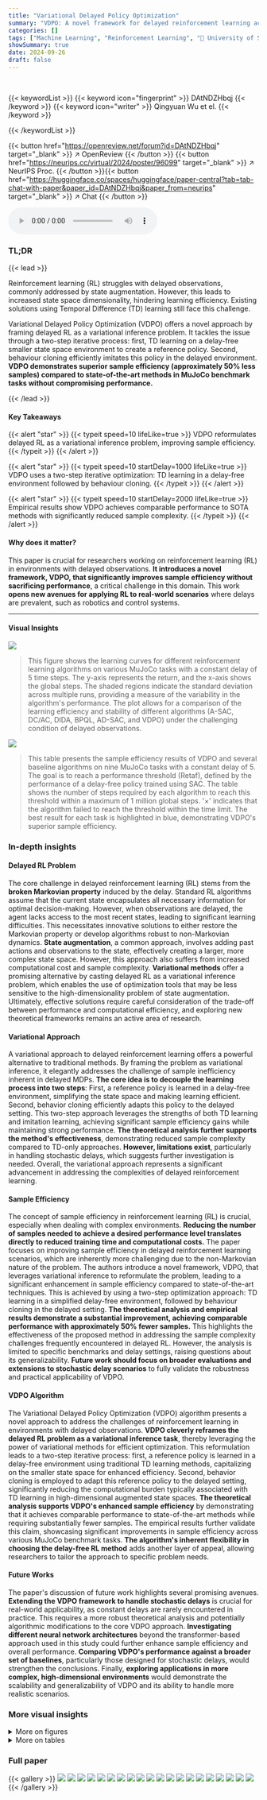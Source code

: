 ```yaml
---
title: "Variational Delayed Policy Optimization"
summary: "VDPO: A novel framework for delayed reinforcement learning achieving 50% sample efficiency improvement without compromising performance."
categories: []
tags: ["Machine Learning", "Reinforcement Learning", "🏢 University of Southampton",]
showSummary: true
date: 2024-09-26
draft: false
---
```


<br>

{{< keywordList >}}
{{< keyword icon="fingerprint" >}} DAtNDZHbqj {{< /keyword >}}
{{< keyword icon="writer" >}} Qingyuan Wu et el. {{< /keyword >}}
 
{{< /keywordList >}}

{{< button href="https://openreview.net/forum?id=DAtNDZHbqj" target="_blank" >}}
↗ OpenReview
{{< /button >}}
{{< button href="https://neurips.cc/virtual/2024/poster/96099" target="_blank" >}}
↗ NeurIPS Proc.
{{< /button >}}{{< button href="https://huggingface.co/spaces/huggingface/paper-central?tab=tab-chat-with-paper&paper_id=DAtNDZHbqj&paper_from=neurips" target="_blank" >}}
↗ Chat
{{< /button >}}



<audio controls>
    <source src="https://ai-paper-reviewer.com/DAtNDZHbqj/podcast.wav" type="audio/wav">
    Your browser does not support the audio element.
</audio>


### TL;DR


{{< lead >}}

Reinforcement learning (RL) struggles with delayed observations, commonly addressed by state augmentation. However, this leads to increased state space dimensionality, hindering learning efficiency. Existing solutions using Temporal Difference (TD) learning still face this challenge. 



Variational Delayed Policy Optimization (VDPO) offers a novel approach by framing delayed RL as a variational inference problem.  It tackles the issue through a two-step iterative process: first, TD learning on a delay-free smaller state space environment to create a reference policy.  Second, behaviour cloning efficiently imitates this policy in the delayed environment.  **VDPO demonstrates superior sample efficiency (approximately 50% less samples) compared to state-of-the-art methods in MuJoCo benchmark tasks without compromising performance.**

{{< /lead >}}


#### Key Takeaways

{{< alert "star" >}}
{{< typeit speed=10 lifeLike=true >}} VDPO reformulates delayed RL as a variational inference problem, improving sample efficiency. {{< /typeit >}}
{{< /alert >}}

{{< alert "star" >}}
{{< typeit speed=10 startDelay=1000 lifeLike=true >}} VDPO uses a two-step iterative optimization: TD learning in a delay-free environment followed by behaviour cloning. {{< /typeit >}}
{{< /alert >}}

{{< alert "star" >}}
{{< typeit speed=10 startDelay=2000 lifeLike=true >}} Empirical results show VDPO achieves comparable performance to SOTA methods with significantly reduced sample complexity. {{< /typeit >}}
{{< /alert >}}

#### Why does it matter?
This paper is crucial for researchers working on reinforcement learning (RL) in environments with delayed observations.  **It introduces a novel framework, VDPO, that significantly improves sample efficiency without sacrificing performance**, a critical challenge in this domain. This work **opens new avenues for applying RL to real-world scenarios** where delays are prevalent, such as robotics and control systems.

------
#### Visual Insights



![](https://ai-paper-reviewer.com/DAtNDZHbqj/figures_18_1.jpg)

> This figure shows the learning curves for different reinforcement learning algorithms on various MuJoCo tasks with a constant delay of 5 time steps.  The y-axis represents the return, and the x-axis shows the global steps. The shaded regions indicate the standard deviation across multiple runs, providing a measure of the variability in the algorithm's performance.  The plot allows for a comparison of the learning efficiency and stability of different algorithms (A-SAC, DC/AC, DIDA, BPQL, AD-SAC, and VDPO) under the challenging condition of delayed observations.





![](https://ai-paper-reviewer.com/DAtNDZHbqj/tables_5_1.jpg)

> This table presents the sample efficiency results of VDPO and several baseline algorithms on nine MuJoCo tasks with a constant delay of 5.  The goal is to reach a performance threshold (Retaf), defined by the performance of a delay-free policy trained using SAC. The table shows the number of steps required by each algorithm to reach this threshold within a maximum of 1 million global steps.  '×' indicates that the algorithm failed to reach the threshold within the time limit. The best result for each task is highlighted in blue, demonstrating VDPO's superior sample efficiency.





### In-depth insights


#### Delayed RL Problem
The core challenge in delayed reinforcement learning (RL) stems from the **broken Markovian property** induced by the delay.  Standard RL algorithms assume that the current state encapsulates all necessary information for optimal decision-making. However, when observations are delayed, the agent lacks access to the most recent states, leading to significant learning difficulties. This necessitates innovative solutions to either restore the Markovian property or develop algorithms robust to non-Markovian dynamics. **State augmentation**, a common approach, involves adding past actions and observations to the state, effectively creating a larger, more complex state space. However, this approach also suffers from increased computational cost and sample complexity.  **Variational methods** offer a promising alternative by casting delayed RL as a variational inference problem, which enables the use of optimization tools that may be less sensitive to the high-dimensionality problem of state augmentation.  Ultimately, effective solutions require careful consideration of the trade-off between performance and computational efficiency, and exploring new theoretical frameworks remains an active area of research.

#### Variational Approach
A variational approach to delayed reinforcement learning offers a powerful alternative to traditional methods. By framing the problem as variational inference, it elegantly addresses the challenge of sample inefficiency inherent in delayed MDPs.  **The core idea is to decouple the learning process into two steps**: First, a reference policy is learned in a delay-free environment, simplifying the state space and making learning efficient. Second, behavior cloning efficiently adapts this policy to the delayed setting. This two-step approach leverages the strengths of both TD learning and imitation learning, achieving significant sample efficiency gains while maintaining strong performance.  **The theoretical analysis further supports the method's effectiveness**, demonstrating reduced sample complexity compared to TD-only approaches.  **However, limitations exist**, particularly in handling stochastic delays, which suggests further investigation is needed.  Overall, the variational approach represents a significant advancement in addressing the complexities of delayed reinforcement learning.

#### Sample Efficiency
The concept of sample efficiency in reinforcement learning (RL) is crucial, especially when dealing with complex environments.  **Reducing the number of samples needed to achieve a desired performance level translates directly to reduced training time and computational costs.** The paper focuses on improving sample efficiency in delayed reinforcement learning scenarios, which are inherently more challenging due to the non-Markovian nature of the problem.  The authors introduce a novel framework, VDPO, that leverages variational inference to reformulate the problem, leading to a significant enhancement in sample efficiency compared to state-of-the-art techniques. This is achieved by using a two-step optimization approach: TD learning in a simplified delay-free environment, followed by behaviour cloning in the delayed setting.  **The theoretical analysis and empirical results demonstrate a substantial improvement, achieving comparable performance with approximately 50% fewer samples.** This highlights the effectiveness of the proposed method in addressing the sample complexity challenges frequently encountered in delayed RL.  However, the analysis is limited to specific benchmarks and delay settings, raising questions about its generalizability.  **Future work should focus on broader evaluations and extensions to stochastic delay scenarios** to fully validate the robustness and practical applicability of VDPO.

#### VDPO Algorithm
The Variational Delayed Policy Optimization (VDPO) algorithm presents a novel approach to address the challenges of reinforcement learning in environments with delayed observations.  **VDPO cleverly reframes the delayed RL problem as a variational inference task**, thereby leveraging the power of variational methods for efficient optimization.  This reformulation leads to a two-step iterative process: first, a reference policy is learned in a delay-free environment using traditional TD learning methods, capitalizing on the smaller state space for enhanced efficiency. Second, behavior cloning is employed to adapt this reference policy to the delayed setting, significantly reducing the computational burden typically associated with TD learning in high-dimensional augmented state spaces.  **The theoretical analysis supports VDPO's enhanced sample efficiency** by demonstrating that it achieves comparable performance to state-of-the-art methods while requiring substantially fewer samples. The empirical results further validate this claim, showcasing significant improvements in sample efficiency across various MuJoCo benchmark tasks.  **The algorithm's inherent flexibility in choosing the delay-free RL method** adds another layer of appeal, allowing researchers to tailor the approach to specific problem needs.

#### Future Works
The paper's discussion of future work highlights several promising avenues.  **Extending the VDPO framework to handle stochastic delays** is crucial for real-world applicability, as constant delays are rarely encountered in practice.  This requires a more robust theoretical analysis and potentially algorithmic modifications to the core VDPO approach.  **Investigating different neural network architectures** beyond the transformer-based approach used in this study could further enhance sample efficiency and overall performance.  **Comparing VDPO's performance against a broader set of baselines**, particularly those designed for stochastic delays, would strengthen the conclusions. Finally, **exploring applications in more complex, high-dimensional environments** would demonstrate the scalability and generalizability of VDPO and its ability to handle more realistic scenarios.


### More visual insights

<details>
<summary>More on figures
</summary>


![](https://ai-paper-reviewer.com/DAtNDZHbqj/figures_19_1.jpg)

> This figure displays the learning curves for various reinforcement learning algorithms across different MuJoCo tasks with a constant delay of 5 steps.  The x-axis represents the number of global steps, while the y-axis shows the return. Shaded regions indicate the standard deviation across multiple runs, providing insight into the stability and performance variability of each algorithm. The figure allows for comparison of the learning efficiency and performance of different algorithms under delayed reward scenarios.


![](https://ai-paper-reviewer.com/DAtNDZHbqj/figures_20_1.jpg)

> This figure shows the learning curves for different reinforcement learning algorithms on various MuJoCo benchmark tasks with a constant observation delay of 5 timesteps.  The algorithms compared include A-SAC, DC/AC, DIDA, BPQL, AD-SAC, and the proposed VDPO. The y-axis represents the average return, and the x-axis represents the number of global steps. Shaded areas indicate the standard deviation across multiple runs, demonstrating the performance consistency and stability of each algorithm. The figure illustrates the relative performance of each algorithm in terms of convergence speed and final performance.


</details>




<details>
<summary>More on tables
</summary>


![](https://ai-paper-reviewer.com/DAtNDZHbqj/tables_6_1.jpg)
> This table presents the sample efficiency results for nine different MuJoCo benchmark tasks, each with a constant delay of 5.  It shows the number of steps required by various algorithms (A-SAC, DC/AC, DIDA, BPQL, AD-SAC, and VDPO) to reach a performance threshold (Retaf) set by a delay-free SAC policy within a maximum of 1 million global steps.  'X' indicates that an algorithm failed to reach the threshold within the limit. The best-performing algorithm for each task is highlighted in blue, showcasing VDPO's superior sample efficiency.

![](https://ai-paper-reviewer.com/DAtNDZHbqj/tables_7_1.jpg)
> This table presents the normalized performance (Retnor) of different reinforcement learning algorithms on various MuJoCo tasks with varying constant delays (5, 25, and 50).  The best-performing algorithm for each task and delay setting is highlighted in blue.  The table allows for a comparison of algorithm performance across different delay conditions and highlights the relative strengths of the algorithms in handling observation delays.

![](https://ai-paper-reviewer.com/DAtNDZHbqj/tables_7_2.jpg)
> This table presents the results of an ablation study on the different neural network representations used in the VDPO algorithm.  It compares the performance (normalized performance indicator) across nine MuJoCo benchmark tasks using three different architectures: a Multilayer Perceptron (MLP), a Transformer without a belief decoder, and the proposed Transformer with a belief decoder.  The best performing architecture for each task is highlighted in blue, indicating the superiority of the proposed Transformer with a belief decoder in terms of sample efficiency and overall performance.

![](https://ai-paper-reviewer.com/DAtNDZHbqj/tables_8_1.jpg)
> This table presents the performance comparison of VDPO and other state-of-the-art methods across multiple MuJoCo benchmark tasks.  The performance is normalized using the formula Retnor = Retalg - Retrand, where Retalg and Retrand represent the algorithm's performance and random policy performance, respectively. Results are shown for 5, 25, and 50 constant delays, with the best performance in each scenario highlighted in blue. The ± values indicate the standard deviation across multiple runs.

![](https://ai-paper-reviewer.com/DAtNDZHbqj/tables_13_1.jpg)
> This table lists the hyperparameters used in the Variational Delayed Policy Optimization (VDPO) algorithm.  It includes settings for buffer size, batch size, global timesteps, discount factor, learning rates for actor and critic, network layers and neurons, activation function, optimizer, initial entropy, entropy learning rate, training frequencies for actor and critic, soft update factor for the critic, sequence length, embedding dimension, attention heads, number of layers, dropout rates for attention, residual, and embedding, and training frequencies for the belief and policy decoders.

![](https://ai-paper-reviewer.com/DAtNDZHbqj/tables_17_1.jpg)
> This table presents the sample efficiency results for nine MuJoCo tasks with a constant delay of 25.  It shows the number of steps required by VDPO and several other algorithms (A-SAC, DC/AC, DIDA, BPQL, AD-SAC) to reach a performance threshold (Retaf) defined as the performance of a delay-free policy trained by SAC.  A value of 'x' indicates that the algorithm failed to reach the threshold within the 1 million global steps limit.  The best performance for each task is highlighted in blue, demonstrating VDPO's superior sample efficiency compared to other methods in most tasks.

![](https://ai-paper-reviewer.com/DAtNDZHbqj/tables_17_2.jpg)
> This table shows the sample efficiency results for the MuJoCo benchmark with 50 constant delays.  It reports the number of steps required by different algorithms (A-SAC, DC/AC, DIDA, BPQL, AD-SAC, and VDPO) to reach a performance threshold (Retaf) within a maximum of 1 million global steps. A value of 'x' indicates that the algorithm failed to reach the threshold within the time limit. The best performance for each task is highlighted in blue, demonstrating the superior sample efficiency of VDPO in many cases.

</details>




### Full paper

{{< gallery >}}
<img src="https://ai-paper-reviewer.com/DAtNDZHbqj/1.png" class="grid-w50 md:grid-w33 xl:grid-w25" />
<img src="https://ai-paper-reviewer.com/DAtNDZHbqj/2.png" class="grid-w50 md:grid-w33 xl:grid-w25" />
<img src="https://ai-paper-reviewer.com/DAtNDZHbqj/3.png" class="grid-w50 md:grid-w33 xl:grid-w25" />
<img src="https://ai-paper-reviewer.com/DAtNDZHbqj/4.png" class="grid-w50 md:grid-w33 xl:grid-w25" />
<img src="https://ai-paper-reviewer.com/DAtNDZHbqj/5.png" class="grid-w50 md:grid-w33 xl:grid-w25" />
<img src="https://ai-paper-reviewer.com/DAtNDZHbqj/6.png" class="grid-w50 md:grid-w33 xl:grid-w25" />
<img src="https://ai-paper-reviewer.com/DAtNDZHbqj/7.png" class="grid-w50 md:grid-w33 xl:grid-w25" />
<img src="https://ai-paper-reviewer.com/DAtNDZHbqj/8.png" class="grid-w50 md:grid-w33 xl:grid-w25" />
<img src="https://ai-paper-reviewer.com/DAtNDZHbqj/9.png" class="grid-w50 md:grid-w33 xl:grid-w25" />
<img src="https://ai-paper-reviewer.com/DAtNDZHbqj/10.png" class="grid-w50 md:grid-w33 xl:grid-w25" />
<img src="https://ai-paper-reviewer.com/DAtNDZHbqj/11.png" class="grid-w50 md:grid-w33 xl:grid-w25" />
<img src="https://ai-paper-reviewer.com/DAtNDZHbqj/12.png" class="grid-w50 md:grid-w33 xl:grid-w25" />
<img src="https://ai-paper-reviewer.com/DAtNDZHbqj/13.png" class="grid-w50 md:grid-w33 xl:grid-w25" />
<img src="https://ai-paper-reviewer.com/DAtNDZHbqj/14.png" class="grid-w50 md:grid-w33 xl:grid-w25" />
<img src="https://ai-paper-reviewer.com/DAtNDZHbqj/15.png" class="grid-w50 md:grid-w33 xl:grid-w25" />
<img src="https://ai-paper-reviewer.com/DAtNDZHbqj/16.png" class="grid-w50 md:grid-w33 xl:grid-w25" />
<img src="https://ai-paper-reviewer.com/DAtNDZHbqj/17.png" class="grid-w50 md:grid-w33 xl:grid-w25" />
<img src="https://ai-paper-reviewer.com/DAtNDZHbqj/18.png" class="grid-w50 md:grid-w33 xl:grid-w25" />
<img src="https://ai-paper-reviewer.com/DAtNDZHbqj/19.png" class="grid-w50 md:grid-w33 xl:grid-w25" />
<img src="https://ai-paper-reviewer.com/DAtNDZHbqj/20.png" class="grid-w50 md:grid-w33 xl:grid-w25" />
{{< /gallery >}}
